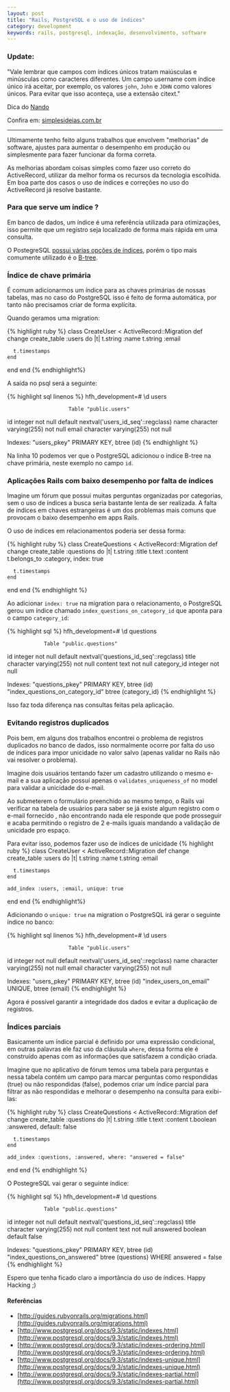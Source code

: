 ```yaml
---
layout: post
title: "Rails, PostgreSQL e o uso de índices"
category: development
keywords: rails, postgresql, indexação, desenvolvimento, software
---
```


### Update:

"Vale lembrar que campos com índices únicos tratam maiúsculas e minúsculas
como caracteres diferentes. Um campo username com índice único irá aceitar,
por exemplo, os valores `john`, `John` e `JOHN` como valores únicos.
Para evitar que isso aconteça, use a extensão citext."

Dica do [Nando](https://twitter.com/fnando)

Confira em: [simplesideias.com.br](http://simplesideias.com.br/usando-campos-case-insensitive-no-postgresql)

----

Ultimamente tenho feito alguns trabalhos que envolvem "melhorias" de software,
ajustes para aumentar o desempenho em produção ou simplesmente para fazer
funcionar da forma correta.

As melhorias abordam coisas simples como fazer uso correto do ActiveRecord,
utilizar da melhor forma os recursos da tecnologia escolhida. Em boa parte dos
casos o uso de índices e correções no uso do ActiveRecord já resolve bastante.

### Para que serve um índice ?

Em banco de dados, um índice é uma referência utilizada para otimizações, isso
permite que um registro seja localizado de forma mais rápida em uma consulta.

O PostegreSQL [possui várias opções de índices](http://www.postgresql.org/docs/9.3/static/indexes.html), porém o tipo mais comumente
utilizado é o [B-tree](http://en.wikipedia.org/wiki/B-tree).

### Índice de chave primária

É comum adicionarmos um índice para as chaves primárias de nossas tabelas, mas
no caso do PostgreSQL isso é feito de forma automática, por tanto não precisamos
criar de forma explícita.

Quando geramos uma migration:

{% highlight ruby %}
class CreateUser < ActiveRecord::Migration
  def change
    create_table :users do |t|
      t.string :name
      t.string :email

      t.timestamps
    end
  end
end
{% endhighlight%}

A saída no psql será a seguinte:

{% highlight sql linenos %}
hfh_development=# \d users

                        Table "public.users"

id      integer   not null default nextval('users_id_seq'::regclass)
name    character varying(255)  not null
email   character varying(255)  not null

Indexes:
"users_pkey" PRIMARY KEY, btree (id)
{% endhighlight %}

Na linha 10 podemos ver que o PostgreSQL adicionou o índice B-tree na chave
primária, neste exemplo no campo `id`.

### Aplicações Rails com baixo desempenho por falta de índices

Imagine um fórum que possui muitas perguntas organizadas por categorias, sem o
uso de índices a busca seria bastante lenta de ser realizada.
A falta de índices em chaves estrangeiras é um dos problemas mais comuns que
provocam o baixo desempenho em apps Rails.

O uso de índices em relacionamentos poderia ser dessa forma:

{% highlight ruby %}
class CreateQuestions < ActiveRecord::Migration
  def change
    create_table :questions do |t|
      t.string :title
      t.text :content
      t.belongs_to :category, index: true

      t.timestamps
    end
  end
end
{% endhighlight %}

Ao adicionar `index: true` na migration para o relacionamento, o PostgreSQL
gerou um índice chamado `index_questions_on_category_id` que aponta para o
campo `category_id`:

{% highlight sql %}
hfh_development=# \d questions

                Table "public.questions"

id          integer   not null default nextval('questions_id_seq'::regclass)
title       character varying(255)  not null
content     text                    not null
category_id integer                 not null

Indexes:
"questions_pkey" PRIMARY KEY, btree (id)
"index_questions_on_category_id" btree (category_id)
{% endhighlight %}

Isso faz toda diferença nas consultas feitas pela aplicação.

### Evitando registros duplicados

Pois bem, em alguns dos trabalhos encontrei o problema de registros duplicados
no banco de dados, isso normalmente ocorre por falta do uso de índices para impor
unicidade no valor salvo (apenas validar no Rails não vai resolver o problema).

Imagine dois usuários tentando fazer um cadastro utilizando o mesmo e-mail e a
sua aplicação possuí apenas o `validates_uniqueness_of` no model para validar a
unicidade do e-mail.

Ao submeterem o formulário preenchido ao mesmo tempo, o Rails vai verificar na
tabela de usuários para saber se já existe algum registro com o e-mail fornecido
, não encontrando nada ele responde que pode prosseguir e acaba permitindo o
registro de 2 e-mails iguais mandando a validação de unicidade pro espaço.

Para evitar isso, podemos fazer uso de índices de unicidade
{% highlight ruby %}
class CreateUser < ActiveRecord::Migration
  def change
    create_table :users do |t|
      t.string :name
      t.string :email

      t.timestamps
    end

    add_index :users, :email, unique: true
  end
end
{% endhighlight%}

Adicionando o `unique: true` na migration o PostgreSQL irá gerar o seguinte
índice no banco:

{% highlight sql linenos %}
hfh_development=# \d users

                        Table "public.users"

id      integer   not null default nextval('users_id_seq'::regclass)
name    character varying(255)  not null
email   character varying(255)  not null

Indexes:
"users_pkey" PRIMARY KEY, btree (id)
"index_users_on_email" UNIQUE, btree (email)
{% endhighlight %}

Agora é possível garantir a integridade dos dados e evitar a duplicação de
registros.

### Índices parciais

Basicamente um índice parcial é definido por uma expressão condicional, em
outras palavras ele faz uso da cláusula `where`, dessa forma ele é construído
apenas com as informações que satisfazem a condição criada.

Imagine que no aplicativo de fórum temos uma tabela para perguntas e nessa
tabela contém um campo para marcar perguntas como respondidas (true) ou não
respondidas (false), podemos criar um índice parcial para filtrar as não
respondidas e melhorar o desempenho na consulta para exibi-las:

{% highlight ruby %}
class CreateQuestions < ActiveRecord::Migration
  def change
    create_table :questions do |t|
      t.string :title
      t.text :content
      t.boolean :answered, default: false

      t.timestamps
    end

    add_index :questions, :answered, where: "answered = false"
  end
end
{% endhighlight %}

O PostegreSQL vai gerar o seguinte índice:

{% highlight sql %}
hfh_development=# \d questions

                Table "public.questions"

id          integer   not null default nextval('questions_id_seq'::regclass)
title       character varying(255)  not null
content     text                    not null
answered    boolean                 default false

Indexes:
"questions_pkey" PRIMARY KEY, btree (id)
"index_questions_on_answered" btree (questions) WHERE answered = false
{% endhighlight %}

Espero que tenha ficado claro a importância do uso de índices.
Happy Hacking ;)

#### Referências

- [http://guides.rubyonrails.org/migrations.html](http://guides.rubyonrails.org/migrations.html)
- [http://www.postgresql.org/docs/9.3/static/indexes.html](http://www.postgresql.org/docs/9.3/static/indexes.html)
- [http://www.postgresql.org/docs/9.3/static/indexes-ordering.html](http://www.postgresql.org/docs/9.3/static/indexes-ordering.html)
- [http://www.postgresql.org/docs/9.3/static/indexes-unique.html](http://www.postgresql.org/docs/9.3/static/indexes-unique.html)
- [http://www.postgresql.org/docs/9.3/static/indexes-partial.html](http://www.postgresql.org/docs/9.3/static/indexes-partial.html)

